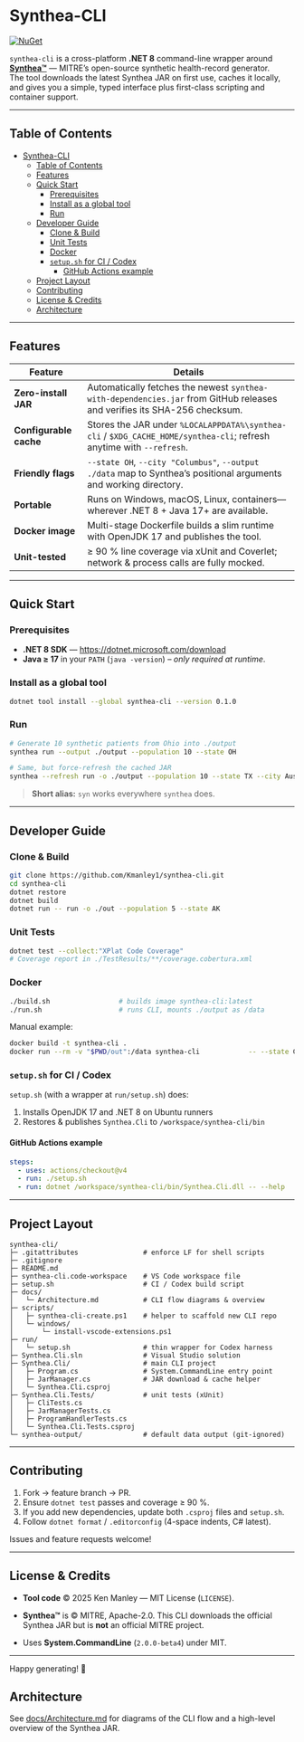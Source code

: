 # Synthea-CLI

[![NuGet](https://img.shields.io/nuget/v/synthea-cli.svg)](https://www.nuget.org/packages/synthea-cli/)

`synthea-cli` is a cross-platform **.NET 8** command-line wrapper around **[Synthea™](https://github.com/synthetichealth/synthea)** — MITRE’s open-source synthetic health-record generator.  
The tool downloads the latest Synthea JAR on first use, caches it locally, and gives you a simple, typed interface plus first-class scripting and container support.

---

## Table of Contents

- [Synthea-CLI](#synthea-cli)
  - [Table of Contents](#table-of-contents)
  - [Features](#features)
  - [Quick Start](#quick-start)
    - [Prerequisites](#prerequisites)
    - [Install as a global tool](#install-as-a-global-tool)
    - [Run](#run)
  - [Developer Guide](#developer-guide)
    - [Clone \& Build](#clone--build)
    - [Unit Tests](#unit-tests)
    - [Docker](#docker)
    - [`setup.sh` for CI / Codex](#setupsh-for-ci--codex)
      - [GitHub Actions example](#github-actions-example)
  - [Project Layout](#project-layout)
  - [Contributing](#contributing)
  - [License \& Credits](#license--credits)
  - [Architecture](#architecture)

---

## Features

| Feature | Details |
|---------|---------|
| **Zero-install JAR** | Automatically fetches the newest `synthea-with-dependencies.jar` from GitHub releases and verifies its SHA-256 checksum. |
| **Configurable cache** | Stores the JAR under `%LOCALAPPDATA%\synthea-cli` / `$XDG_CACHE_HOME/synthea-cli`; refresh anytime with `--refresh`. |
| **Friendly flags** | `--state OH`, `--city "Columbus"`, `--output ./data` map to Synthea’s positional arguments and working directory. |
| **Portable** | Runs on Windows, macOS, Linux, containers—wherever .NET 8 + Java 17+ are available. |
| **Docker image** | Multi-stage Dockerfile builds a slim runtime with OpenJDK 17 and publishes the tool. |
| **Unit-tested** | ≥ 90 % line coverage via xUnit and Coverlet; network & process calls are fully mocked. |

---

## Quick Start

### Prerequisites

- **.NET 8 SDK** — <https://dotnet.microsoft.com/download>  
- **Java ≥ 17** in your `PATH` (`java -version`) – *only required at runtime*.

### Install as a global tool

```bash
dotnet tool install --global synthea-cli --version 0.1.0
```

### Run

```bash
# Generate 10 synthetic patients from Ohio into ./output
synthea run --output ./output --population 10 --state OH

# Same, but force-refresh the cached JAR
synthea --refresh run -o ./output --population 10 --state TX --city Austin
```

> **Short alias:** `syn` works everywhere `synthea` does.

---

## Developer Guide

### Clone & Build

```bash
git clone https://github.com/Kmanley1/synthea-cli.git
cd synthea-cli
dotnet restore
dotnet build
dotnet run -- run -o ./out --population 5 --state AK
```

### Unit Tests

```bash
dotnet test --collect:"XPlat Code Coverage"
# Coverage report in ./TestResults/**/coverage.cobertura.xml
```

### Docker

```bash
./build.sh                 # builds image synthea-cli:latest
./run.sh                   # runs CLI, mounts ./output as /data
```

Manual example:

```bash
docker build -t synthea-cli .
docker run --rm -v "$PWD/out":/data synthea-cli            -- --state CA --population 100            # args after --
```

### `setup.sh` for CI / Codex

`setup.sh` (with a wrapper at `run/setup.sh`) does:

1. Installs OpenJDK 17 and .NET 8 on Ubuntu runners  
2. Restores & publishes `Synthea.Cli` to `/workspace/synthea-cli/bin`

#### GitHub Actions example

```yaml
steps:
  - uses: actions/checkout@v4
  - run: ./setup.sh
  - run: dotnet /workspace/synthea-cli/bin/Synthea.Cli.dll -- --help
```

---

## Project Layout

```text
synthea-cli/
├─ .gitattributes                # enforce LF for shell scripts
├─ .gitignore
├─ README.md
├─ synthea-cli.code-workspace    # VS Code workspace file
├─ setup.sh                      # CI / Codex build script
├─ docs/
│   └─ Architecture.md           # CLI flow diagrams & overview
├─ scripts/
│   ├─ synthea-cli-create.ps1    # helper to scaffold new CLI repo
│   └─ windows/
│       └─ install-vscode-extensions.ps1
├─ run/
│   └─ setup.sh                  # thin wrapper for Codex harness
├─ Synthea.Cli.sln               # Visual Studio solution
├─ Synthea.Cli/                  # main CLI project
│   ├─ Program.cs                # System.CommandLine entry point
│   ├─ JarManager.cs             # JAR download & cache helper
│   └─ Synthea.Cli.csproj
├─ Synthea.Cli.Tests/            # unit tests (xUnit)
│   ├─ CliTests.cs
│   ├─ JarManagerTests.cs
│   ├─ ProgramHandlerTests.cs
│   └─ Synthea.Cli.Tests.csproj
└─ synthea-output/               # default data output (git-ignored)
```

---

## Contributing

1. Fork → feature branch → PR.  
2. Ensure `dotnet test` passes and coverage ≥ 90 %.  
3. If you add new dependencies, update both `.csproj` files and `setup.sh`.  
4. Follow `dotnet format` / `.editorconfig` (4-space indents, C# latest).

Issues and feature requests welcome!

---

## License & Credits

- **Tool code** © 2025 Ken Manley — MIT License (`LICENSE`).  

- **Synthea™** is © MITRE, Apache-2.0. This CLI downloads the official Synthea JAR but is **not** an official MITRE project.  
- Uses **System.CommandLine** (`2.0.0-beta4`) under MIT.

---

Happy generating! 🎉

## Architecture

See [docs/Architecture.md](docs/Architecture.md) for diagrams of the CLI flow and a high-level overview of the Synthea JAR.
